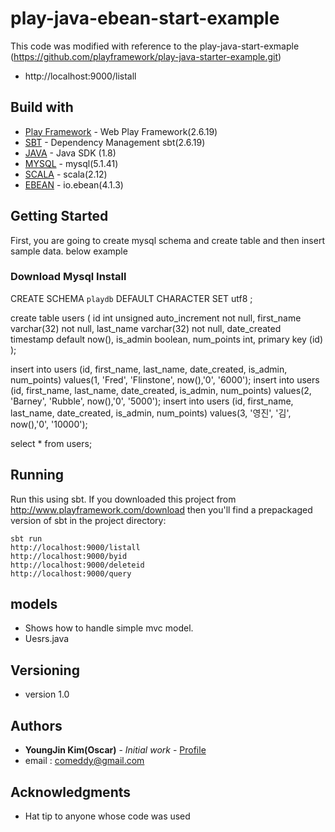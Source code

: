 # play-java-ebean-start-example
This code was modified with reference to the play-java-start-exmaple
(https://github.com/playframework/play-java-starter-example.git)

* http://localhost:9000/listall



## Build with
* [Play Framework](https://www.playframework.com/) - Web Play Framework(2.6.19)
* [SBT](https://www.scala-sbt.org/) - Dependency Management sbt(2.6.19)
* [JAVA](https://www.oracle.com/technetwork/java/javase/downloads/jdk8-downloads-2133151.html) - Java SDK (1.8)
* [MYSQL](https://dev.mysql.com/downloads/installer) - mysql(5.1.41)
* [SCALA](https://www.scala-lang.org/) - scala(2.12)
* [EBEAN](http://ebean-orm.github.io) - io.ebean(4.1.3)

## Getting Started
First, you are going to create mysql schema and create table and then insert sample data. below example

### Download Mysql Install

CREATE SCHEMA `playdb` DEFAULT CHARACTER SET utf8 ;

create table users (
    id int unsigned auto_increment not null,
    first_name varchar(32) not null,
    last_name varchar(32) not null,
    date_created timestamp default now(),
    is_admin boolean,
    num_points int,
    primary key (id)
);

insert into users (id, first_name, last_name, date_created, is_admin, num_points) values(1, 'Fred', 'Flinstone', now(),'0', '6000');
insert into users (id, first_name, last_name, date_created, is_admin, num_points) values(2, 'Barney', 'Rubble', now(),'0', '5000');
insert into users (id, first_name, last_name, date_created, is_admin, num_points) values(3, '영진', '김', now(),'0', '10000');

select * from users;

## Running

Run this using sbt. If you downloaded this project from http://www.playframework.com/download then you'll find a prepackaged version of sbt in the project directory:
```
sbt run
http://localhost:9000/listall
http://localhost:9000/byid
http://localhost:9000/deleteid
http://localhost:9000/query
```

## models
* Shows how to handle simple mvc model.
* Uesrs.java

## Versioning

* version 1.0

## Authors

* **YoungJin Kim(Oscar)** - *Initial work* - [Profile](https://comeddy.wixsite.com/arch)
* email : comeddy@gmail.com

## Acknowledgments

* Hat tip to anyone whose code was used
